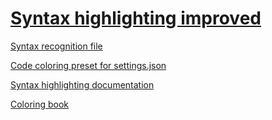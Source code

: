 # [Syntax highlighting improved](https://youtu.be/kYtKBncvEAA)
[Syntax recognition file](https://github.com/Axlefublr/Other/blob/main/Public%20libraries/Ahk%20code%20coloring/tmLanguage.json)

[Code coloring preset for settings.json](https://github.com/Axlefublr/Other/blob/main/Public%20libraries/Ahk%20code%20coloring/synHigh%20settingsJson%20preset.txt) 

[Syntax highlighting documentation](https://github.com/Axlefublr/Other/blob/main/Public%20libraries/Ahk%20code%20coloring/synHigh%20documentation.md) 

[Coloring book](https://github.com/Axlefublr/Other/blob/main/Public%20libraries/Ahk%20code%20coloring/synHigh%20coloring%20book.ahk)